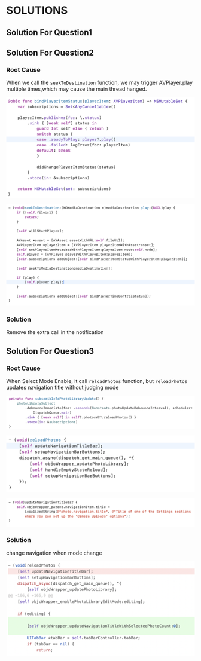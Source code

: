 # SOLUTIONS

## Solution For Question1



## Solution For Question2

### Root Cause

When we call the `seekToDestination` function, we may trigger AVPlayer.play multiple times,which may cause the main thread hanged.

 ![2.1](./assets/2.1.png)

![2.2](./assets/2.2.png)

### Solution

Remove the extra call in the notification 







## Solution For Question3

### Root Cause

When Select Mode Enable, it call `reloadPhotos` function, but `reloadPhotos` updates navigation title without judging mode



![3.1](./assets/3.1.png)

![3.2](./assets/3.2.png)

![3.3](./assets/3.3.png)

### Solution

change navigation when mode change

![3.4](./assets/3.4.png)

 

